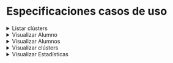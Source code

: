 # Especificaciones casos de uso
<details>
  <summary>Listar clústers</summary>

|Listar clústers
|:-:
|![](images/ListarClusters.png)

</details>
<details>
  <summary>Visualizar Alumno</summary>
  
  ### Heading
  1. Foo
  2. Bar
     * Baz
     * Qux

</details>
<details>
  <summary>Visualizar Alumnos</summary>
  
  ### Heading
  1. Foo
  2. Bar
     * Baz
     * Qux

</details>
<details>
  <summary>Visualizar clústers</summary>
  
  ### Heading
  1. Foo
  2. Bar
     * Baz
     * Qux

</details>
<details>
  <summary>Visualizar Estadísticas</summary>
  
  ### Heading
  1. Foo
  2. Bar
     * Baz
     * Qux

</details>